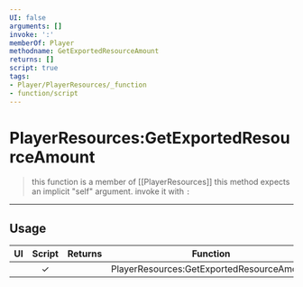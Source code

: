 ```yaml
---
UI: false
arguments: []
invoke: ':'
memberOf: Player
methodname: GetExportedResourceAmount
returns: []
script: true
tags:
- Player/PlayerResources/_function
- function/script
---
```

# PlayerResources:GetExportedResourceAmount
> this function is a member of [[PlayerResources]]
> this method expects an implicit "self" argument. invoke it with `:`
-----
## Usage
|  UI | Script | Returns | Function | Arguments |
|:---:|:------:|-------:|:--------:|:---------|
| |✓||PlayerResources:GetExportedResourceAmount||
